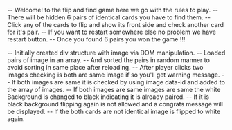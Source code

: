 <!-- Flip and Find Game -->

<!-- Rules -->
-- Welcome! to the flip and find game here we go with the rules to play.
-- There will be hidden 6 pairs of identical cards you have to find them.
-- Click any of the cards to flip and show its front side and check another card for it's pair.
-- If you want to restart somewhere else no problem we have restart button.
-- Once you found 6 pairs you won the game !!!

<!-- Code Explaination -->
-- Initially created div structure with image via DOM manipulation.
-- Loaded pairs of image in an array.
-- And sorted the pairs in random manner to avoid sorting in same place after reloading.
-- After player clicks two images checking is both are same image if so you'll get warning message.
-- If both images are same it is checked by using image data-id and added to the array of images.
-- If both images are same images are same the white Background is changed to black indicating it is already paired.
-- If it is black background flipping again is not allowed and a congrats message will be displayed.
-- If the both cards are not identical image is flipped to white again.
